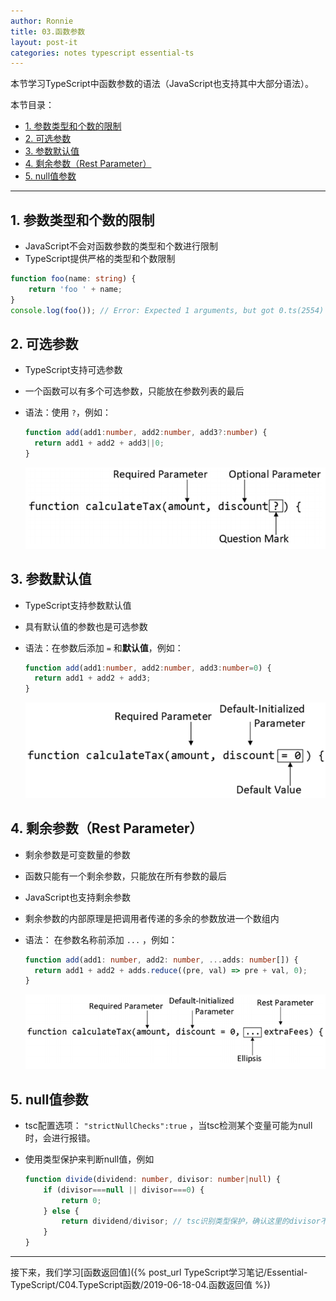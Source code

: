 ```yaml
---
author: Ronnie
title: 03.函数参数
layout: post-it
categories: notes typescript essential-ts
---
```


<!-- # 函数参数 -->
本节学习TypeScript中函数参数的语法（JavaScript也支持其中大部分语法）。

本节目录：
<!-- TOC -->

- [1. 参数类型和个数的限制](#1-参数类型和个数的限制)
- [2. 可选参数](#2-可选参数)
- [3. 参数默认值](#3-参数默认值)
- [4. 剩余参数（Rest Parameter）](#4-剩余参数rest-parameter)
- [5. null值参数](#5-null值参数)

<!-- /TOC -->

---

## 1. 参数类型和个数的限制
- JavaScript不会对函数参数的类型和个数进行限制
- TypeScript提供严格的类型和个数限制

```typescript
function foo(name: string) {
    return 'foo ' + name;
}
console.log(foo()); // Error: Expected 1 arguments, but got 0.ts(2554)
```

## 2. 可选参数
- TypeScript支持可选参数
- 一个函数可以有多个可选参数，只能放在参数列表的最后
- 语法：使用 `?`，例如：

  ```typescript
  function add(add1:number, add2:number, add3?:number) {
    return add1 + add2 + add3||0;
  }
  ```

  ![optional_parameters](/assets/images/TypeScript学习笔记/Essential-TypeScript/optional_parameters.png)

## 3. 参数默认值
- TypeScript支持参数默认值
- 具有默认值的参数也是可选参数
- 语法：在参数后添加 `=` 和**默认值**，例如：

  ```typescript
  function add(add1:number, add2:number, add3:number=0) {
    return add1 + add2 + add3;
  }
  ```

  ![default_value](/assets/images/TypeScript学习笔记/Essential-TypeScript/default_value.png)


## 4. 剩余参数（Rest Parameter）
- 剩余参数是可变数量的参数
- 函数只能有一个剩余参数，只能放在所有参数的最后
- JavaScript也支持剩余参数
- 剩余参数的内部原理是把调用者传递的多余的参数放进一个数组内
- 语法： 在参数名称前添加 `...` ，例如：

  ```typescript
  function add(add1: number, add2: number, ...adds: number[]) {
    return add1 + add2 + adds.reduce((pre, val) => pre + val, 0);
  }
  ```

  ![rest_parameter](/assets/images/TypeScript学习笔记/Essential-TypeScript/rest_parameter.png)

## 5. null值参数
- tsc配置选项： `"strictNullChecks":true` ，当tsc检测某个变量可能为null时，会进行报错。
- 使用类型保护来判断null值，例如

  ```typescript
  function divide(dividend: number, divisor: number|null) {
      if (divisor===null || divisor===0) {
          return 0;
      } else {
          return dividend/divisor; // tsc识别类型保护，确认这里的divisor不可能是null
      }
  }
  ```

---

接下来，我们学习[函数返回值]({% post_url TypeScript学习笔记/Essential-TypeScript/C04.TypeScript函数/2019-06-18-04.函数返回值 %})
